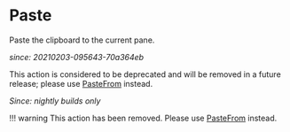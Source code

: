 # Paste

Paste the clipboard to the current pane.

*since: 20210203-095643-70a364eb*

This action is considered to be deprecated and will be removed in
a future release; please use [PasteFrom](PasteFrom.md) instead.

*Since: nightly builds only*

!!! warning
    This action has been removed. Please use [PasteFrom](PasteFrom.md) instead.

